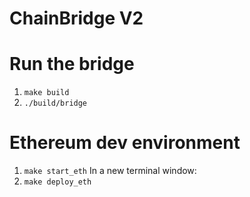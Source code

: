 # ChainBridge V2

# Run the bridge
1. `make build`
2. `./build/bridge`

# Ethereum dev environment 
1. `make start_eth`
In a new terminal window:
2. `make deploy_eth`